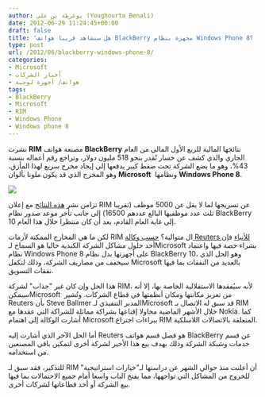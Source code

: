 ```yaml
---
author: يوغرطة بن علي (Youghourta Benali)
date: 2012-06-29 11:24:45+00:00
draft: false
title: 'هل سنشاهد قريبا هواتف BlackBerry مجهزة بنظام Windows Phone 8؟  '
type: post
url: /2012/06/blackberry-windows-phone-8/
categories:
- Microsoft
- أخبار الشركات
- هواتف/ أجهزة لوحية
tags:
- BlackBerry
- Microsoft
- RIM
- Windows Phone
- Windows phone 8
---
```


نشرت **RIM** مصنعة هواتف **BlackBerry** نتائجها المالية للربع الأول المالي من العام الجاري والذي كشف عن خسار تُقدر بنحو 518 مليون دولار، وتراجع رقم أعماله بنسبة 43%، وهو ما يضع الشركة تحت ضغط كبير يدفعها إلى إيجاد مخرج سريع لهذا المأزق، وهو المخرج الذي قد يكون ملونا بألوان **Microsoft**  ونظامها **Windows Phone 8**.




[![](http://www.it-scoop.com/wp-content/uploads/2012/06/blackberry-windows-phone.jpg)
](http://www.it-scoop.com/wp-content/uploads/2012/06/blackberry-windows-phone.jpg)




تزامن نشر [هذه النتائج](http://www.marketwire.com/press-release/research-in-motion-reports-first-quarter-fiscal-2013-results-nasdaq-rimm-1675174.htm) مع إعلان RIM عن تسريحها لما لا يقل عن 5000 موظف (تقريبا ثلث عدد موظفيها البالغ عددهم 16500) إلى جانب تأخر موعد صدور نظام BlackBerry 10 إلى غاية العام القادم، بعد أن كان منتظرا خلال هذا العام.




لكن ما هي المخارج الممكنة لأزمات RIM ال متوالية؟ [حسب وكالة Reuters للأنباء](http://www.reuters.com/article/2012/06/29/us-rim-options-idUSBRE85S04J20120629) فإن أحد حلول مشاكل الشركة الكندية حاليا هو السماح لـMicrosoft بشراء حصة فيها واعتماد نظام Windows Phone 8 على أجهزتها بدل نظام BlackBerry 10، وهو الحل الذي سيخفف من مصاريف الشركة، وذلك لتكفل Microsoft بالعديد من النفقات بما فيها نفقات التسويق.




هذا الحل وإن كان غير "جذاب" لشركة RIM، لأنه سيُفقدها الاستقلالية الخاصة بها، إلا أنه سيمكنMicrosoft  من تعزيز مكانتها ومكان أنظمتها في قطاع الشركات. وتُشير Reuters بأن Steve Ballmer المدير التنفيذي لـMicrosoft قد سبق له الاتصال بـ RIM خلال الأشهر الماضية محاولا إقناعها بشراكة مماثلة للشراكة التي عقدها مع Nokia. كما أشارت الوكالة إلى اهتمام Microsoft ببراءات اختراع RIM المتعلقة بالاتصالات اللاسلكية.




أما الحل الآخر الذي أشارت إليه Reuters هو فصل قسم هواتف BlackBerry عن قسم خدمات وشبكة الشركة وذلك بهدف بيع هذا الأخير لشركة أخرى لتمكين باقي المصنعين من استخدامه.




للتذكير، فقد سبق لـ RIM أن أعلنت منذ حوالي الشهر عن دراستها لـ"خيارات استراتيجية" للخروج من المشاكل التي تواجهها، مما يفتح الباب واسعا أمام جميع الاحتمالات بما فيها بيع الشركة أو أحد قطاعاتها لشركات أخرى.
